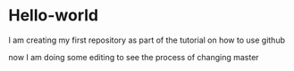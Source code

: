 # Hello-world
I am creating my first repository as part of the tutorial on how to use github

now I am doing some editing to see the process of changing master
